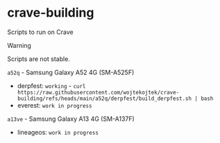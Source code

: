 # crave-building
Scripts to run on Crave

> [!WARNING]
> Scripts are not stable.


`a52q` - Samsung Galaxy A52 4G (SM-A525F)
- derpfest: `working` - `curl https://raw.githubusercontent.com/wojtekojtek/crave-building/refs/heads/main/a52q/derpfest/build_derpfest.sh | bash`
- everest: `work in progress`

`a13ve` - Samsung Galaxy A13 4G (SM-A137F)
- lineageos: `work in progress`
